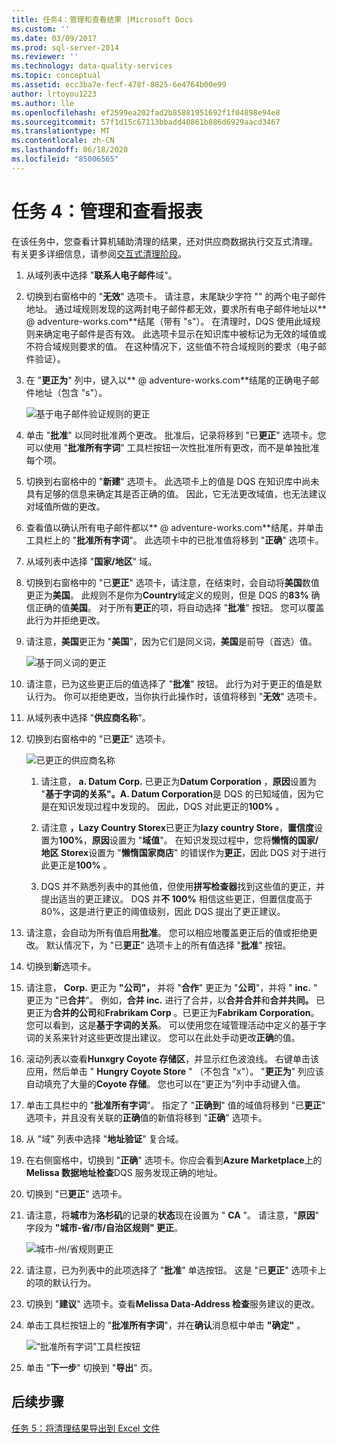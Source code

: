 ```yaml
---
title: 任务4：管理和查看结果 |Microsoft Docs
ms.custom: ''
ms.date: 03/09/2017
ms.prod: sql-server-2014
ms.reviewer: ''
ms.technology: data-quality-services
ms.topic: conceptual
ms.assetid: ecc3ba7e-fecf-478f-8825-6e4764b00e99
author: lrtoyou1223
ms.author: lle
ms.openlocfilehash: ef2599ea202fad2b85881951692f1f04898e94e8
ms.sourcegitcommit: 57f1d15c67113bbadd40861b886d6929aacd3467
ms.translationtype: MT
ms.contentlocale: zh-CN
ms.lasthandoff: 06/18/2020
ms.locfileid: "85006565"
---
```

# <a name="task-4-manaing-and-viewing-results"></a>任务 4：管理和查看报表
  在该任务中，您查看计算机辅助清理的结果，还对供应商数据执行交互式清理。 有关更多详细信息，请参阅[交互式清理阶段](https://msdn.microsoft.com/library/hh213061.aspx#Interactive)。  
  
1.  从域列表中选择 "**联系人电子邮件**域"。  
  
2.  切换到右窗格中的 "**无效**" 选项卡。 请注意，末尾缺少字符 "" 的两个电子邮件地址。 通过域规则发现的这两封电子邮件都无效，要求所有电子邮件地址以** \@ adventure-works.com**结尾（带有 "s"）。 在清理时，DQS 使用此域规则来确定电子邮件是否有效。 此选项卡显示在知识库中被标记为无效的域值或不符合域规则要求的值。 在这种情况下，这些值不符合域规则的要求（电子邮件验证）。  
  
3.  在 "**更正为**" 列中，键入以** \@ adventure-works.com**结尾的正确电子邮件地址（包含 "s"）。  
  
     ![基于电子邮件验证规则的更正](../../2014/tutorials/media/et-managingandviewingresults-01.jpg "基于电子邮件验证规则的更正")  
  
4.  单击 "**批准**" 以同时批准两个更改。 批准后，记录将移到 "已**更正**" 选项卡。您可以使用 "**批准所有字词**" 工具栏按钮一次性批准所有更改，而不是单独批准每个项。  
  
5.  切换到右窗格中的 "**新建**" 选项卡。 此选项卡上的值是 DQS 在知识库中尚未具有足够的信息来确定其是否正确的值。 因此，它无法更改域值，也无法建议对域值所做的更改。  
  
6.  查看值以确认所有电子邮件都以** \@ adventure-works.com**结尾，并单击工具栏上的 "**批准所有字词**"。 此选项卡中的已批准值将移到 "**正确**" 选项卡。  
  
7.  从域列表中选择 "**国家/地区**" 域。  
  
8.  切换到右窗格中的 "已**更正**" 选项卡，请注意，在结束时，会自动将**美国**数值更正为**美国**。 此规则不是你为**Country**域定义的规则，但是 DQS 的**83%** 确信正确的值**美国**。 对于所有**更正**的项，将自动选择 "**批准**" 按钮。 您可以覆盖此行为并拒绝更改。  
  
9. 请注意，**美国**更正为 "**美国**"，因为它们是同义词，**美国**是前导（首选）值。  
  
     ![基于同义词的更正](../../2014/tutorials/media/et-managingandviewingresults-02.jpg "基于同义词的更正")  
  
10. 请注意，已为这些更正后的值选择了 "**批准**" 按钮。 此行为对于更正的值是默认行为。 你可以拒绝更改，当你执行此操作时，该值将移到 "**无效**" 选项卡。  
  
11. 从域列表中选择 "**供应商名称**"。  
  
12. 切换到右窗格中的 "已**更正**" 选项卡。  
  
     ![已更正的供应商名称](../../2014/tutorials/media/et-managingandviewingresults-03.jpg "已更正的供应商名称")  
  
    1.  请注意， **a. Datum Corp.** 已更正为**Datum Corporation** ，**原因**设置为 "**基于字词的关系"。A. Datum Corporation**是 DQS 的已知域值，因为它是在知识发现过程中发现的。 因此，DQS 对此更正的**100%** 。  
  
    2.  请注意 **，Lazy Country Storex**已更正为**lazy country Store**，**置信度**设置为**100%**，**原因**设置为 "**域值**"。 在知识发现过程中，您将**懒惰的国家/地区 Storex**设置为 "**懒惰国家商店**" 的错误作为**更正**，因此 DQS 对于进行此更正是**100%** 。  
  
    3.  DQS 并不熟悉列表中的其他值，但使用**拼写检查器**找到这些值的更正，并提出适当的更正建议。 DQS 并**不 100%** 相信这些更正，但置信度高于80%，这是进行更正的阈值级别，因此 DQS 提出了更正建议。  
  
13. 请注意，会自动为所有值启用**批准**。 您可以相应地覆盖更正后的值或拒绝更改。 默认情况下，为 "已**更正**" 选项卡上的所有值选择 "**批准**" 按钮。  
  
14. 切换到**新**选项卡。  
  
15. 请注意， **Corp.** 更正为 **"公司"，** 并将 "**合作**" 更正为 "**公司**"，并将 " **inc.** " 更正为 "已**合并**"。 例如，**合并 inc.** 进行了合并，以**合并合并**和**合并共同。** 已更正为**合并的公司**和**Frabrikam Corp** 。已更正为**Fabrikam Corporation**。  您可以看到，这是**基于字词的关系**。 可以使用您在域管理活动中定义的基于字词的关系来针对这些更改提出建议。 您可以在此处手动更改**正确**的值。  
  
16. 滚动列表以查看**Hunxgry Coyote 存储区**，并显示红色波浪线。 右键单击该应用，然后单击 " **Hungry Coyote Store** " （不包含 "x"）。 "**更正为**" 列应该自动填充了大量的**Coyote 存储**。 您也可以在“更正为”列中手动键入值。  
  
17. 单击工具栏中的 "**批准所有字词**"。 指定了 "**正确到**" 值的域值将移到 "已**更正**" 选项卡，并且没有关联的**正确**值的新值将移到 "**正确**" 选项卡。  
  
18. 从 "域" 列表中选择 "**地址验证**" 复合域。  
  
19. 在右侧窗格中，切换到 "**正确**" 选项卡。你应会看到**Azure Marketplace**上的**Melissa 数据地址检查**DQS 服务发现正确的地址。  
  
20. 切换到 "已**更正**" 选项卡。  
  
21. 请注意，将**城市**为**洛杉矶**的记录的**状态**现在设置为 " **CA** "。 请注意，"**原因**" 字段为 **"城市-省/市/自治区规则" 更正**。  
  
     ![城市-州/省规则更正](../../2014/tutorials/media/et-managingandviewingresults-04.jpg "城市-州/省规则更正")  
  
22. 请注意，已为列表中的此项选择了 "**批准**" 单选按钮。 这是 "已**更正**" 选项卡上的项的默认行为。  
  
23. 切换到 "**建议**" 选项卡。查看**Melissa Data-Address 检查**服务建议的更改。  
  
24. 单击工具栏按钮上的 "**批准所有字词**"，并在**确认**消息框中单击 **"确定"** 。  
  
     ![“批准所有字词”工具栏按钮](../../2014/tutorials/media/et-managingandviewingresults-05.jpg "“批准所有字词”工具栏按钮")  
  
25. 单击 "**下一步**" 切换到 "**导出**" 页。  
  
## <a name="next-step"></a>后续步骤  
 [任务 5：将清理结果导出到 Excel 文件](../../2014/tutorials/task-5-exporting-cleansing-results-to-an-excel-file.md)  
  
  
